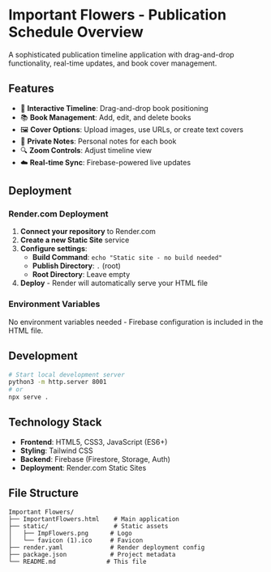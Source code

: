 # Important Flowers - Publication Schedule Overview

A sophisticated publication timeline application with drag-and-drop functionality, real-time updates, and book cover management.

## Features

- 📅 **Interactive Timeline**: Drag-and-drop book positioning
- 📚 **Book Management**: Add, edit, and delete books
- 🖼️ **Cover Options**: Upload images, use URLs, or create text covers
- 📝 **Private Notes**: Personal notes for each book
- 🔍 **Zoom Controls**: Adjust timeline view
- ☁️ **Real-time Sync**: Firebase-powered live updates

## Deployment

### Render.com Deployment

1. **Connect your repository** to Render.com
2. **Create a new Static Site** service
3. **Configure settings**:
   - **Build Command**: `echo "Static site - no build needed"`
   - **Publish Directory**: `.` (root)
   - **Root Directory**: Leave empty
4. **Deploy** - Render will automatically serve your HTML file

### Environment Variables

No environment variables needed - Firebase configuration is included in the HTML file.

## Development

```bash
# Start local development server
python3 -m http.server 8001
# or
npx serve .
```

## Technology Stack

- **Frontend**: HTML5, CSS3, JavaScript (ES6+)
- **Styling**: Tailwind CSS
- **Backend**: Firebase (Firestore, Storage, Auth)
- **Deployment**: Render.com Static Sites

## File Structure

```
Important Flowers/
├── ImportantFlowers.html    # Main application
├── static/                  # Static assets
│   ├── ImpFlowers.png      # Logo
│   └── favicon (1).ico     # Favicon
├── render.yaml             # Render deployment config
├── package.json            # Project metadata
└── README.md              # This file
``` 